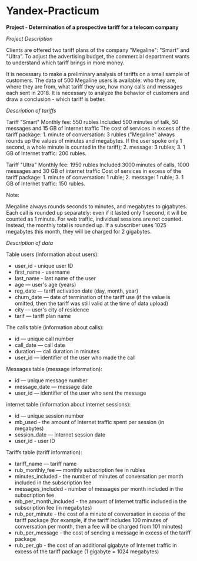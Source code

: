 # Yandex-Practicum

**Project - Determination of a prospective tariff for a telecom company**

*Project Description*

Clients are offered two tariff plans of the company "Megaline": "Smart" and "Ultra". To adjust the advertising budget, the commercial department wants to understand which tariff brings in more money.

It is necessary to make a preliminary analysis of tariffs on a small sample of customers. The data of 500 Megaline users is available: who they are, where they are from, what tariff they use, how many calls and messages each sent in 2018. It is necessary to analyze the behavior of customers and draw a conclusion - which tariff is better.

*Description of tariffs*

Tariff "Smart"
Monthly fee: 550 rubles
Included 500 minutes of talk, 50 messages and 15 GB of internet traffic
The cost of services in excess of the tariff package: 1. minute of conversation: 3 rubles ("Megaline" always rounds up the values ​​of minutes and megabytes. If the user spoke only 1 second, a whole minute is counted in the tariff); 2. message: 3 rubles; 3. 1 GB of Internet traffic: 200 rubles.

Tariff "Ultra"
Monthly fee: 1950 rubles
Included 3000 minutes of calls, 1000 messages and 30 GB of internet traffic
Cost of services in excess of the tariff package: 1. minute of conversation: 1 ruble; 2. message: 1 ruble; 3. 1 GB of Internet traffic: 150 rubles.

Note:

Megaline always rounds seconds to minutes, and megabytes to gigabytes. Each call is rounded up separately: even if it lasted only 1 second, it will be counted as 1 minute.
For web traffic, individual sessions are not counted. Instead, the monthly total is rounded up. If a subscriber uses 1025 megabytes this month, they will be charged for 2 gigabytes.

*Description of data*

Table users (information about users):
- user_id - unique user ID
- first_name - username
- last_name - last name of the user
- age — user's age (years)
- reg_date — tariff activation date (day, month, year)
- churn_date — date of termination of the tariff use (if the value is omitted, then the tariff was still valid at the time of data upload)
- city — user's city of residence
- tarif — tariff plan name

The calls table (information about calls):
- id — unique call number
- call_date — call date
- duration — call duration in minutes
- user_id — identifier of the user who made the call

Messages table (message information):
- id — unique message number
- message_date — message date
- user_id — identifier of the user who sent the message

internet table (information about internet sessions):
- id — unique session number
- mb_used - the amount of Internet traffic spent per session (in megabytes)
- session_date — internet session date
- user_id - user ID

Tariffs table (tariff information):
- tariff_name — tariff name
- rub_monthly_fee — monthly subscription fee in rubles
- minutes_included - the number of minutes of conversation per month included in the subscription fee
- messages_included - number of messages per month included in the subscription fee
- mb_per_month_included - the amount of Internet traffic included in the subscription fee (in megabytes)
- rub_per_minute - the cost of a minute of conversation in excess of the tariff package (for example, if the tariff includes 100 minutes of conversation per month, then a fee will be charged from 101 minutes)
- rub_per_message - the cost of sending a message in excess of the tariff package
- rub_per_gb - the cost of an additional gigabyte of Internet traffic in excess of the tariff package (1 gigabyte = 1024 megabytes)